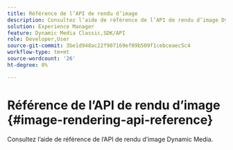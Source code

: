 ```yaml
---
title: Référence de l’API de rendu d’image
description: Consultez l’aide de référence de l’API de rendu d’image Dynamic Media.
solution: Experience Manager
feature: Dynamic Media Classic,SDK/API
role: Developer,User
source-git-commit: 3be1d948ac22f907169ef09b509f1cebceaec5c4
workflow-type: tm+mt
source-wordcount: '26'
ht-degree: 0%

---
```



# Référence de l’API de rendu d’image {#image-rendering-api-reference}

Consultez l’aide de référence de l’API de rendu d’image Dynamic Media.
